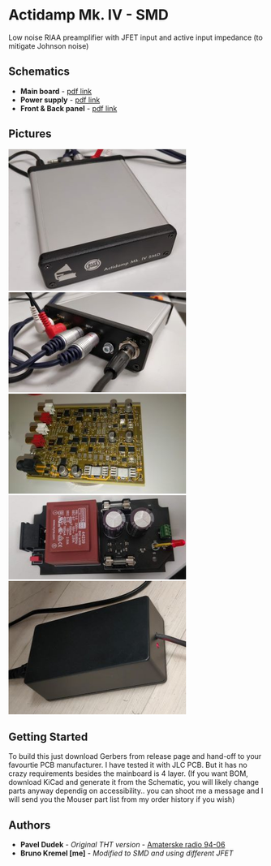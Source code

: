 # Actidamp Mk. IV - SMD

Low noise RIAA preamplifier with JFET input and active input impedance (to mitigate Johnson noise)

## Schematics

* **Main board** - [pdf link](https://github.com/josko7452/actidamp-mk4-smd/releases/download/2019.11.5/main-pcb.pdf)
* **Power supply** - [pdf link](https://github.com/josko7452/actidamp-mk4-smd/releases/download/2019.11.5/psu-brick.pdf)
* **Front & Back panel** - [pdf link](https://github.com/josko7452/actidamp-mk4-smd/releases/download/2019.11.5/panels.pdf)

## Pictures

[![front](https://raw.githubusercontent.com/josko7452/actidamp-mk4-smd/master/images/front-small.jpg)](https://raw.githubusercontent.com/josko7452/actidamp-mk4-smd/master/images/front.jpg)
[![back](https://raw.githubusercontent.com/josko7452/actidamp-mk4-smd/master/images/back-small.jpg)](https://raw.githubusercontent.com/josko7452/actidamp-mk4-smd/master/images/back.jpg)
[![main-pcb](https://raw.githubusercontent.com/josko7452/actidamp-mk4-smd/master/images/main_pcb-small.jpg)](https://raw.githubusercontent.com/josko7452/actidamp-mk4-smd/master/images/main_pcb.jpg)
[![psu1](https://raw.githubusercontent.com/josko7452/actidamp-mk4-smd/master/images/psu1-small.jpg)](https://raw.githubusercontent.com/josko7452/actidamp-mk4-smd/master/images/psu1.jpg)
[![psu2](https://raw.githubusercontent.com/josko7452/actidamp-mk4-smd/master/images/psu2-small.jpg)](https://raw.githubusercontent.com/josko7452/actidamp-mk4-smd/master/images/psu2.jpg)

## Getting Started

To build this just download Gerbers from release page and hand-off to your favourtie PCB manufacturer.
I have tested it with JLC PCB. But it has no crazy requirements besides the mainboard is 4 layer.
(If you want BOM, download KiCad and generate it from the Schematic, you will likely change parts anyway
dependig on accessibility.. you can shoot me a message and I will send you the Mouser part list from
my order history if you wish)

## Authors

* **Pavel Dudek** - *Original THT version* - [Amaterske radio 94-06](https://archive.org/stream/Amaterske_radio_1994/94-06#page/n19)
* **Bruno Kremel [me]** - *Modified to SMD and using different JFET*
